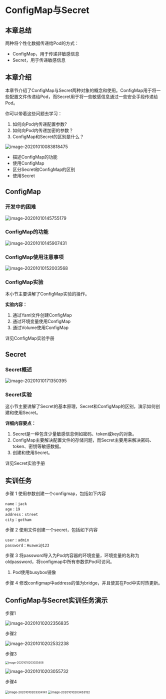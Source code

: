 # ConfigMap与Secret

## 本章总结

两种将个性化数据传递给Pod的方式：

- ConfigMap，用于传递非敏感信息
- Secret，用于传递敏感信息

## 本章介绍

本章节介绍了ConfigMap与Secret两种对象的概念和使用。ConfigMap用于将一些配置文件传递给Pod，而Secret用于将一些敏感信息通过一些安全手段传递给Pod。

你可以带着这些问题去学习：

1. 如何向Pod内传递配置参数?
2. 如何向Pod内传递加密的参数？
3. ConfigMap和Secret的区别是什么？

![image-20201010083818475](./ConfigMap与Secret.assets/image-20201010083818475.png)

- 描述ConfigMap的功能
- 使用ConfigMap
- 区分Secret和ConfigMap的区别
- 使用Secret

## ConfigMap

### 开发中的困难

![image-20201010145755179](./ConfigMap与Secret.assets/image-20201010145755179.png)

### ConfigMap的功能

![image-20201010145907431](./ConfigMap与Secret.assets/image-20201010145907431.png)

### ConfigMap使用注意事项

![image-20201010152003568](./ConfigMap与Secret.assets/image-20201010152003568.png)

### ConfigMap实验

本小节主要讲解了ConfigMap实验的操作。

**实验内容：**

1. 通过Yaml文件创建ConfigMap
2. 通过环境变量使用ConfigMap
3. 通过Volume使用ConfigMap

详见ConfigMap实验手册

## Secret

### Secret概述

![image-20201010171350395](./ConfigMap与Secret.assets/image-20201010171350395.png)

### Secret实验

这小节主要讲解了Secret的基本原理，Secret和ConfigMap的区别，演示如何创建和使用Secret。

**详细内容要点：**

1. Secret是一种包含少量敏感信息例如密码、token或key的对象。
2. ConfigMap主要解决配置文件的存储问题，而Secret主要用来解决密码、token、密钥等敏感数据。
3. 创建和使用Secret。

详见Secret实验手册

## 实训任务

步骤 1    使用参数创建一个configmap，包括如下内容

```
name：jack
age：19
address：street
city：gotham
```

步骤 2    使用文件创建一个secret，包括如下内容

```
user：admin
password：Huawei@123
```

步骤 3    将password导入为Pod内容器的环境变量，环境变量的名称为oldpassword，将configmap中所有参数供Pod可访问。

1. Pod使用busybox镜像

步骤 4    修改configmap中address的值为bridge，并且使其在Pod中实时热更新。

## ConfigMap与Secret实训任务演示

步骤1

![image-20201010202356835](./ConfigMap与Secret.assets/image-20201010202356835.png)

步骤2

![image-20201010202532238](./ConfigMap与Secret.assets/image-20201010202532238.png)

步骤3

<img src="./ConfigMap与Secret.assets/image-20201010203025408.png" alt="image-20201010203025408" style="zoom:60%;" />

![image-20201010203055732](./ConfigMap与Secret.assets/image-20201010203055732.png)

步骤4

<img src="./ConfigMap与Secret.assets/image-20201010203334141.png" alt="image-20201010203334141" style="zoom:67%;" />

<img src="./ConfigMap与Secret.assets/image-20201010203453152.png" alt="image-20201010203453152" style="zoom:67%;" />

